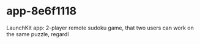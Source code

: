 # app-8e6f1118
LaunchKit app: 2-player remote sudoku game, that two users can work on the same puzzle, regardl
